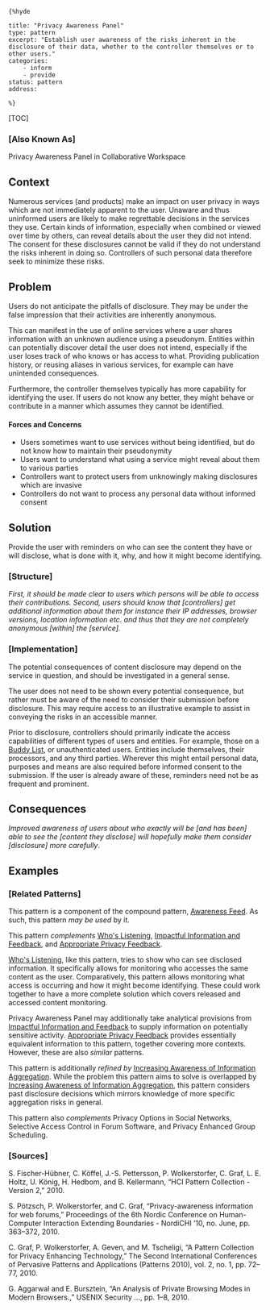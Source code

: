     {%hyde

    title: "Privacy Awareness Panel"
    type: pattern
    excerpt: "Establish user awareness of the risks inherent in the disclosure of their data, whether to the controller themselves or to other users."
    categories:
        - inform
        - provide
    status: pattern
    address:

    %}

[TOC]

### [Also Known As]
<!-- All other names the pattern is known by.-->

Privacy Awareness Panel in Collaborative Workspace

## Context
<!-- The situations in which the pattern may apply.-->
<!-- Aspects which constrain the solution, but are not modified by it. They affect the impact of different forces.-->

Numerous services (and products) make an impact on user privacy in ways which are not immediately apparent to the user. Unaware and thus uninformed users are likely to make regrettable decisions in the services they use. Certain kinds of information, especially when combined or viewed over time by others, can reveal details about the user they did not intend. The consent for these disclosures cannot be valid if they do not understand the risks inherent in doing so. Controllers of such personal data therefore seek to minimize these risks.

## Problem
<!-- The problem a pattern addresses, including a list of forces describing why a problem might be difficult to solve.-->

Users do not anticipate the pitfalls of disclosure. They may be under the false impression that their activities are inherently anonymous.

This can manifest in the use of online services where a user shares information with an unknown audience using a pseudonym. Entities within can potentially discover detail the user does not intend, especially if the user loses track of who knows or has access to what. Providing publication history, or reusing aliases in various services, for example can have unintended consequences.

Furthermore, the controller themselves typically has more capability for identifying the user. If users do not know any better, they might behave or contribute in a manner which assumes they cannot be identified.

#### Forces and Concerns
<!-- Implications in this problem which affect the appropriateness of a solution, and are affected by this pattern.-->
<!-- Forces should be highly visible for easy reference, where less obvious a dedicated section is recommended.-->
- Users sometimes want to use services without being identified, but do not know how to maintain their pseudonymity
- Users want to understand what using a service might reveal about them to various parties
- Controllers want to protect users from unknowingly making disclosures which are invasive
- Controllers do not want to process any personal data without informed consent

## Solution
<!-- A concise description of how the pattern addresses the problem.-->

Provide the user with reminders on who can see the content they have or will disclose, what is done with it, why, and how it might become identifying.

### [Structure]
<!--A detailed specification of the structural aspects of the pattern. A class diagram if applicable.-->

_First, it should be made clear to users which persons will be able to access their contributions. Second, users should know that [controllers] get additional information about them for instance their IP addresses, browser versions, location information etc. and thus that they are not completely anonymous [within] the [service]._

### [Implementation]
<!--Guidelines for implementing the pattern; code fragments; suggested PETS; policy fragments.-->

The potential consequences of content disclosure may depend on the service in question, and should be investigated in a general sense.

The user does not need to be shown every potential consequence, but rather must be aware of the need to consider their submission before disclosure. This may require access to an illustrative example to assist in conveying the risks in an accessible manner.

Prior to disclosure, controllers should primarily indicate the access capabilities of different types of users and entities. For example, those on a [Buddy List](Buddy-List), or unauthenticated users. Entities include themselves, their processors, and any third parties. Wherever this might entail personal data, purposes and means are also required before informed consent to the submission. If the user is already aware of these, reminders need not be as frequent and prominent.

## Consequences
<!--The advantages (benefits) and disadvantages (liabilities) of applying the pattern.-->

_Improved awareness of users about who exactly will be [and has been] able to see the [content they disclose] will hopefully make them consider [disclosure] more carefully_.

<!--### [Constraints]-->
<!-- limitations as a consequence of applying the pattern.-->



## Examples
<!--Motivational example to see how the pattern is applied.-->



<!--### [Known Uses]-->
<!-- Pointers to various applications of the pattern.-->



<!--## See Also-->
<!-- Any pointers to relevant information, not contained in the subfields below.-->



### [Related Patterns]
<!-- Supporting and conflicting patterns-->

This pattern is a component of the compound pattern, [Awareness Feed](Awareness-Feed). As such, this pattern _may be used_ by it.

This pattern _complements_ [Who's Listening](Whos-Listening), [Impactful Information and Feedback](Impactful-Information-and-Feedback), and [Appropriate Privacy Feedback](Appropriate-Privacy-Feedback).

[Who's Listening](Whos-Listening), like this pattern, tries to show who can see disclosed information. It specifically allows for monitoring who accesses the same content as the user. Comparatively, this pattern allows monitoring what access is occurring and how it might become identifying. These could work together to have a more complete solution which covers released and accessed content monitoring.

Privacy Awareness Panel may additionally take analytical provisions from [Impactful Information and Feedback](Impactful-Information-and-Feedback) to supply information on potentially sensitive activity. [Appropriate Privacy Feedback](Appropriate-Privacy-Feedback) provides essentially equivalent information to this pattern, together covering more contexts. However, these are also _similar_ patterns.

This pattern is additionally _refined by_ [Increasing Awareness of Information Aggregation](Increasing-Awareness-of-Information-Aggregation). While the problem this pattern aims to solve is overlapped by [Increasing Awareness of Information Aggregation](Increasing-Awareness-of-Information-Aggregation), this pattern considers past disclosure decisions which mirrors knowledge of more specific aggregation risks in general.

This pattern also _complements_ Privacy Options in Social Networks, Selective Access Control in Forum Software, and Privacy Enhanced Group Scheduling.

### [Sources]
<!-- References to the original source of the pattern.-->

S. Fischer-Hübner, C. Köffel, J.-S. Pettersson, P. Wolkerstorfer, C. Graf, L. E. Holtz, U. König, H. Hedbom, and B. Kellermann, “HCI Pattern Collection - Version 2,” 2010.

S. Pötzsch, P. Wolkerstorfer, and C. Graf, “Privacy-awareness information for web forums,” Proceedings of the 6th Nordic Conference on Human-Computer Interaction Extending Boundaries - NordiCHI ’10, no. June, pp. 363–372, 2010.

C. Graf, P. Wolkerstorfer, A. Geven, and M. Tscheligi, “A Pattern Collection for Privacy Enhancing Technology,” The Second International Conferences of Pervasive Patterns and Applications (Patterns 2010), vol. 2, no. 1, pp. 72–77, 2010.

G. Aggarwal and E. Bursztein, “An Analysis of Private Browsing Modes in Modern Browsers.,” USENIX Security …, pp. 1–8, 2010.

<!--## General Comments-->
<!-- Separate discussion on the pattern.-->



<!--## Tags-->
<!-- User definable descriptors for additional correlation.-->




